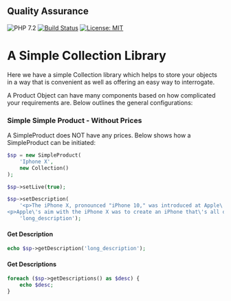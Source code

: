 ## Quality Assurance

![PHP 7.2](https://img.shields.io/badge/PHP-7.2-blue.svg)
[![Build Status](https://travis-ci.org/vbpupil/product.svg?branch=master)](https://travis-ci.org/vbpupil/product)
[![License: MIT](https://img.shields.io/badge/License-MIT-green.svg)](https://opensource.org/licenses/MIT)

# A Simple Collection Library
Here we have a simple Collection library which helps to store your objects in a way that is convenient as well as offering an easy way to interrogate.

A Product Object can have many components based on how complicated your requirements are. Below outlines the general configurations:

### Simple Simple Product - Without Prices
A SimpleProduct does NOT have any prices. Below shows how a SimpleProduct can be initiated:

```php
$sp = new SimpleProduct(
    'Iphone X',
    new Collection()
);

$sp->setLive(true);

$sp->setDescription(
    '<p>The iPhone X, pronounced "iPhone 10," was introduced at Apple\'s September 2017 event as a classic "One more thing..." addition to the iPhone 8 and 8 Plus product lineup. The iPhone X has since been replaced by the iPhone XR, iPhone XS, and iPhone XS Max, and Apple has discontinued the device to focus on the newer iPhones.</p>
<p>Apple\'s aim with the iPhone X was to create an iPhone that\'s all display, blurring the line between physical object and experience. The 5.8-inch front screen melts into a highly polished curved-edge stainless steel band encircling a durable all-glass body available in two pearlescent finishes: Space Gray and Silver. Both feature a black front panel.</p>',
    'long_description');
``` 

#### Get Description

```php
echo $sp->getDescription('long_description');
```

#### Get Descriptions

```php
foreach ($sp->getDescriptions() as $desc) {
    echo $desc;
}
```

